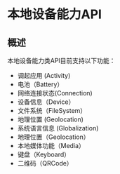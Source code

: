 # 本地设备能力API

## 概述

本地设备能力类API目前支持以下功能：

- 调起应用 (Activity)
- 电池（Battery）
- 网络连接状态(Connection)
- 设备信息（Device）
- 文件系统（FileSystem）
- 地理位置 (Geolocation)
- 系统语言信息 (Globalization)
- 地理位置（Geolocation）
- 本地媒体功能（Media）
- 键盘（Keyboard）
- 二维码（QRCode）